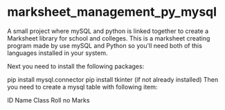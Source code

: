 # marksheet_management_py_mysql
A small project where mySQL and python is linked together to create a Marksheet library for school and colleges.
This is a marksheet creating program made by use mySQL and Python so you'll need both of this languages installed in your system.

Next you need to install the following packages:

pip install mysql.connector
pip install tkinter (if not already installed)
Then you need to create a mysql table with following item:

ID
Name
Class
Roll no
Marks

